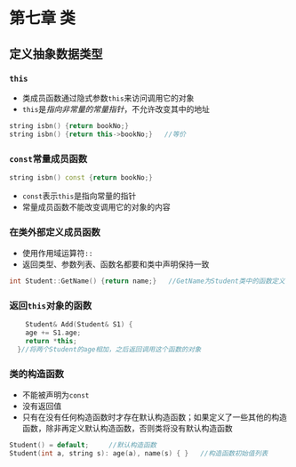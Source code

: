 # 第七章 类

## 定义抽象数据类型

### `this`
- 类成员函数通过隐式参数`this`来访问调用它的对象
- `this`是*指向非常量的常量指针*，不允许改变其中的地址
```cpp
string isbn() {return bookNo;}
string isbn() {return this->bookNo;}   //等价
```
### `const`常量成员函数
```cpp
string isbn() const {return bookNo;}
```
- `const`表示`this`是指向常量的指针
- 常量成员函数不能改变调用它的对象的内容

### 在类外部定义成员函数
- 使用作用域运算符`::`
- 返回类型、参数列表、函数名都要和类中声明保持一致
```cpp
int Student::GetName() {return name;}   //GetName为Student类中的函数定义
```
### 返回`this`对象的函数
```cpp
	Student& Add(Student& S1) {
	age += S1.age;
	return *this;
  }//将两个Student的age相加，之后返回调用这个函数的对象
```
### 类的构造函数
- 不能被声明为`const`
- 没有返回值
- 只有在没有任何构造函数时才存在默认构造函数；如果定义了一些其他的构造函数，除非再定义默认构造函数，否则类将没有默认构造函数
```cpp
Student() = default;     //默认构造函数
Student(int a, string s): age(a), name(s) { }   //构造函数初始值列表
```
